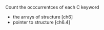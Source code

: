  Count the occcurrentces of each C keyword
  - the arrays of structure [ch6]
  - pointer to structure [ch6.4]
